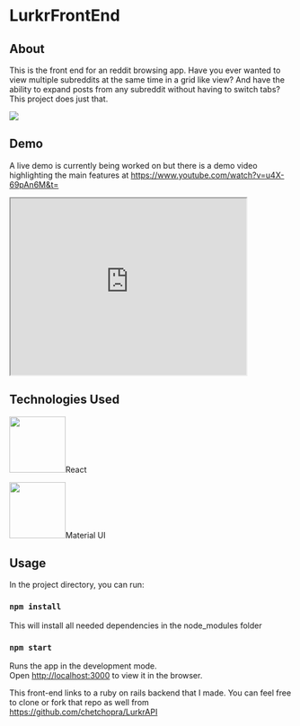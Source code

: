 # LurkrFrontEnd

## About
This is the front end for an reddit browsing app. Have you ever wanted to view multiple subreddits at the same time in a grid like view? And have the ability to expand posts from any subreddit without having to switch tabs? This project does just that. 

<img src="https://media.giphy.com/media/W5Cyzp04jWojGq6iYj/giphy.gif">

## Demo
 A live demo is currently being worked on but there is a demo video highlighting the main features at 
 https://www.youtube.com/watch?v=u4X-69pAn6M&t=
 
 <iframe width="420" height="315"
src="https://www.youtube.com/watch?v=u4X-69pAn6M&t=">
</iframe>

## Technologies Used
<img src="https://icons-for-free.com/iconfiles/png/512/design+development+facebook+framework+mobile+react+icon-1320165723839064798.png" style="100px;height:100px;">React</img>

<img src="https://material-ui.com/static/brand.png" style="width:100px;height:100px;">Material UI</img>

## Usage

In the project directory, you can run:

### `npm install`

This will install all needed dependencies in the node_modules folder

### `npm start`

Runs the app in the development mode.<br>
Open [http://localhost:3000](http://localhost:3000) to view it in the browser.

This front-end links to a ruby on rails backend that I made. You can feel free to clone or fork that repo as well from 
https://github.com/chetchopra/LurkrAPI
